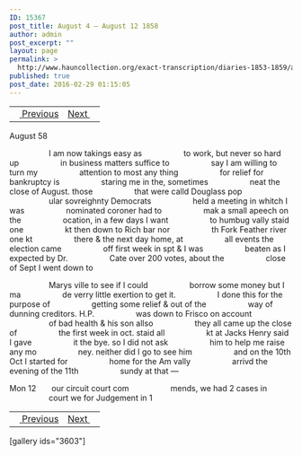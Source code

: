 ```yaml
---
ID: 15367
post_title: August 4 – August 12 1858
author: admin
post_excerpt: ""
layout: page
permalink: >
  http://www.hauncollection.org/exact-transcription/diaries-1853-1859/august-4-august-12-1858/
published: true
post_date: 2016-02-29 01:15:05
---
```

<table style="width: 100%;" align="center">
<tbody>
<tr>
<td><a href="http://www.hauncollection.org/version-2/diaries-1853-1859/july-29-august-4-1858/"><img src="https://lh3.googleusercontent.com/-EFJpxxNiPNw/VqgtWBCZrMI/AAAAAAAAAFU/WfY4lPFWWkg/s800-Ic42/Soeb-Plain-Arrows-8-10px.png" alt="" width="10" height="10" /> Previous</a></td>
<td style="text-align: right;"><a href="http://www.hauncollection.org/version-2/diaries-1853-1859/october-1858/">Next <img src="https://lh3.googleusercontent.com/-67k0cYlpXHw/VqgtWKz1MXI/AAAAAAAAAFU/k9PW_Piyurk/s800-Ic42/Soeb-Plain-Arrows-5-10px.png" alt="" width="10" height="10" /></a></td>
</tr>
</tbody>
</table>
August 58

<span style="margin-left: 70px;">I am now takings easy as
<span style="margin-left: 70px;">to work, but never so hard up
<span style="margin-left: 70px;">in business matters suffice to
<span style="margin-left: 70px;">say I am willing to turn my
<span style="margin-left: 70px;">attention to most any thing
<span style="margin-left: 70px;">for relief for bankruptcy is
<span style="margin-left: 70px;">staring me in the, sometimes
<span style="margin-left: 70px;">neat the close of August. those
<span style="margin-left: 70px;">that were calld Douglass pop
<span style="margin-left: 70px;">ular sovreighnty Democrats
<span style="margin-left: 70px;">held a meeting in whitch I was
<span style="margin-left: 70px;">nominated coroner had to
<span style="margin-left: 70px;">mak a small apeech on the
<span style="margin-left: 70px;">ocation, in a few days I want
<span style="margin-left: 70px;">to humbug vally staid one
<span style="margin-left: 70px;">kt then down to Rich bar nor
<span style="margin-left: 70px;">th Fork Feather river one kt
<span style="margin-left: 70px;">there &amp; the next day home, at
<span style="margin-left: 70px;">all events the election came
<span style="margin-left: 70px;">off first week in spt &amp; I was
<span style="margin-left: 70px;">beaten as I expected by Dr.
<span style="margin-left: 70px;">Cate over 200 votes, about the
<span style="margin-left: 70px;">close of Sept I went down to</span></span></span></span></span></span></span></span></span></span></span></span></span></span></span></span></span></span></span></span></span></span></span>

<span style="margin-left: 70px;">Marys ville to see if I could
<span style="margin-left: 70px;">borrow some money but I ma
<span style="margin-left: 70px;">de verry little exertion to get it.
<span style="margin-left: 70px;">I done this for the purpose of
<span style="margin-left: 70px;">getting some relief &amp; out of the
<span style="margin-left: 70px;">way of dunning creditors. H.P.
<span style="margin-left: 70px;">was down to Frisco on account
<span style="margin-left: 70px;">of bad health &amp; his son allso
<span style="margin-left: 70px;">they all came up the close of
<span style="margin-left: 70px;">the first week in oct. staid all
<span style="margin-left: 70px;">kt at Jacks Henry said I gave
<span style="margin-left: 70px;">it the bye. so I did not ask
<span style="margin-left: 70px;">him to help me raise any mo
<span style="margin-left: 70px;">ney. neither did I go to see him
<span style="margin-left: 70px;">and on the 10th Oct I started for
<span style="margin-left: 70px;">home for the Am vally
<span style="margin-left: 70px;">arrivd the evening of the 11th
<span style="margin-left: 70px;">sundy at that —</span></span></span></span></span></span></span></span></span></span></span></span></span></span></span></span></span></span>

Mon 12       our circuit court com
<span style="margin-left: 70px;">mends, we had 2 cases in
<span style="margin-left: 70px;">court we for Judgement in 1</span></span>
<table style="width: 100%;" align="center">
<tbody>
<tr>
<td><a href="http://www.hauncollection.org/version-2/diaries-1853-1859/july-29-august-4-1858/"><img src="https://lh3.googleusercontent.com/-EFJpxxNiPNw/VqgtWBCZrMI/AAAAAAAAAFU/WfY4lPFWWkg/s800-Ic42/Soeb-Plain-Arrows-8-10px.png" alt="" width="10" height="10" /> Previous</a></td>
<td style="text-align: right;"><a href="http://www.hauncollection.org/version-2/diaries-1853-1859/october-1858/">Next <img src="https://lh3.googleusercontent.com/-67k0cYlpXHw/VqgtWKz1MXI/AAAAAAAAAFU/k9PW_Piyurk/s800-Ic42/Soeb-Plain-Arrows-5-10px.png" alt="" width="10" height="10" /></a></td>
</tr>
</tbody>
</table>
[gallery ids="3603"]